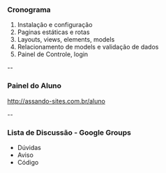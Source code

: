 ### Cronograma

1. Instalação e configuração
2. Paginas estáticas e rotas
3. Layouts, views, elements, models
4. Relacionamento de models e validação de dados
5. Painel de Controle, login

--

### Painel do Aluno

http://assando-sites.com.br/aluno

--

### Lista de Discussão - Google Groups

- Dúvidas
- Aviso
- Código